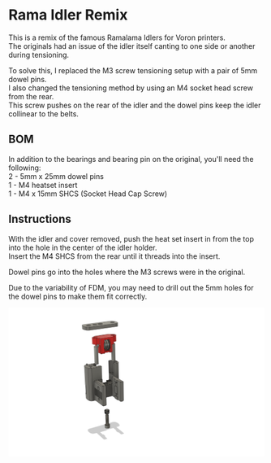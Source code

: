 # Rama Idler Remix

This is a remix of the famous Ramalama Idlers for Voron printers.\
The originals had an issue of the idler itself canting to one side or another during tensioning.

To solve this, I replaced the M3 screw tensioning setup with a pair of 5mm dowel pins.\
I also changed the tensioning method by using an M4 socket head screw from the rear.\
This screw pushes on the rear of the idler and the dowel pins keep the idler collinear to the belts.

## BOM

In addition to the bearings and bearing pin on the original, you'll need the following:\
2 - 5mm x 25mm dowel pins\
1 - M4 heatset insert\
1 - M4 x 15mm SHCS (Socket Head Cap Screw)

## Instructions

With the idler and cover removed, push the heat set insert in from the top into the hole in the center of the idler holder.\
Insert the M4 SHCS from the rear until it threads into the insert.

Dowel pins go into the holes where the M3 screws were in the original.

Due to the variability of FDM, you may need to drill out the 5mm holes for the dowel pins to make them fit correctly.

<img src="Rama Remix Idler.png"
     alt="Idler Pic"/>
